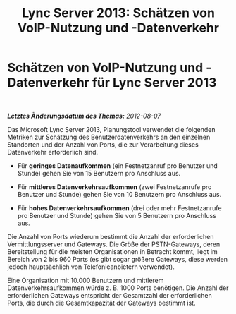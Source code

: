 ﻿---
title: 'Lync Server 2013: Schätzen von VoIP-Nutzung und -Datenverkehr'
TOCTitle: Schätzen von VoIP-Nutzung und -Datenverkehr
ms:assetid: 621b08fb-f894-4d91-ac38-e443401b098b
ms:mtpsurl: https://technet.microsoft.com/de-de/library/Gg398439(v=OCS.15)
ms:contentKeyID: 49294189
ms.date: 05/19/2016
mtps_version: v=OCS.15
ms.translationtype: HT
---

# Schätzen von VoIP-Nutzung und -Datenverkehr für Lync Server 2013

 

_**Letztes Änderungsdatum des Themas:** 2012-08-07_

Das Microsoft Lync Server 2013, Planungstool verwendet die folgenden Metriken zur Schätzung des Benutzerdatenverkehrs an den einzelnen Standorten und der Anzahl von Ports, die zur Verarbeitung dieses Datenverkehr erforderlich sind.

  -   
    Für **geringes Datenaufkommen** (ein Festnetzanruf pro Benutzer und Stunde) gehen Sie von 15 Benutzern pro Anschluss aus.

  -   
    Für **mittleres Datenverkehrsaufkommen** (zwei Festnetzanrufe pro Benutzer und Stunde) gehen Sie von 10 Benutzern pro Anschluss aus.

  -   
    Für **hohes Datenverkehrsaufkommen** (drei oder mehr Festnetzanrufe pro Benutzer und Stunde) gehen Sie von 5 Benutzern pro Anschluss aus.

Die Anzahl von Ports wiederum bestimmt die Anzahl der erforderlichen Vermittlungsserver und Gateways. Die Größe der PSTN-Gateways, deren Bereitstellung für die meisten Organisationen in Betracht kommt, liegt im Bereich von 2 bis 960 Ports (es gibt sogar größere Gateways, diese werden jedoch hauptsächlich von Telefonieanbietern verwendet).

Eine Organisation mit 10.000 Benutzern und mittlerem Datenverkehrsaufkommen würde z. B. 1000 Ports benötigen. Die Anzahl der erforderlichen Gateways entspricht der Gesamtzahl der erforderlichen Ports, die durch die Gesamtkapazität der Gateways bestimmt ist.

